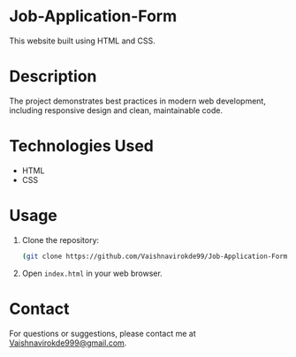 # Job-Application-Form

This website built using HTML and CSS. 

# Description

The project demonstrates best practices in modern web development, including responsive design and clean, maintainable code.

# Technologies Used

- HTML
- CSS

# Usage

1. Clone the repository:
    ```bash
    (git clone https://github.com/Vaishnavirokde99/Job-Application-Form.git)
    ```
2. Open `index.html` in your web browser.

# Contact

For questions or suggestions, please contact me at Vaishnavirokde999@gmail.com.

